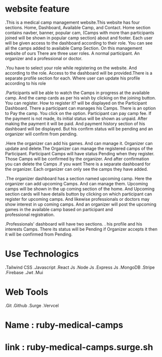 # website feature

.This is a medical camp management website.This website has four sections.  Home, Dashboard, Available Camp, and Contact.  Home section contains navber, banner, popular cam, (Camps with more than participants joined will be shown in popular camp section) about and footer.  Each user will be given access to the dashboard according to their role.  You can see all the camps added to available Camp Section. On this management website of ours There are three user roles.  A normal participant.  An organizer and a professional or doctor.

.You have to select your role while registering on the website. And according to the role. Access to the dashboard will be provided.There is a separate profile section for each.  Where user can update his profile according to his role

.Participants will be able to watch the Camps in progress at the available camp.  And the camp cards as per his wish by clicking on the joining button.  You can register.  How to register it?  will be displayed on the Participant Dashboard.  There a participant can manages his Camps.  There is an option to Pay the camp.  You click on the option.  Participant can pay camp fee.  If the payment is not made, its initial status will be shown as unpaid.  After making the payment it will be paid.  And payment history section of his dashboard will be displayed.  But his confirm status will be pending and an organizer will confirm from pending.

.Here the organizer can add his games.  And can manage it.  Organizer can update and delete.The Organizer can manage the registered camps of the Participant.  Participant Camps will have status Pending when they register.  Those Camps will be confirmed by the organizer.  And after confirmation you can delete the Camps .if you want  There is a separate dashboard for the organizer.  Each organizer can only see the camps they have added.

.The organizer dashboard has a section named upcoming camp.  Here the organizer can add upcoming Camps.  And can manage them.  Upcoming camps will be shown in the up coming section of the home.  And Upcoming section cards will have details button by clicking on which participant can register for upcoming camps.  And likewise professionals or doctors may show interest in up coming camps.  And an organizer will post the upcoming games in the available camp based on participant and professional registration.

.Professionals' dashboard will have two sections. . his profile and his interests Camps.  There its status will be Pending if Organizer accepts it then it will be confirmed from Pending.

# Use Technologics 
.Tailwind CSS .Javascript .React Js .Node Js .Express Js .MongoDB .Stripe .Firebase .Jwt .Mui

# Web Tools
.Git .Github .Surge .Vervcel



# Name : ruby-medical-camps
# link : ruby-medical-camps.surge.sh
